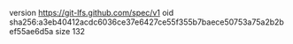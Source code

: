 version https://git-lfs.github.com/spec/v1
oid sha256:a3eb40412acdc6036ce37e6427ce55f355b7baece50753a75a2b2bef55ae6d5a
size 132
